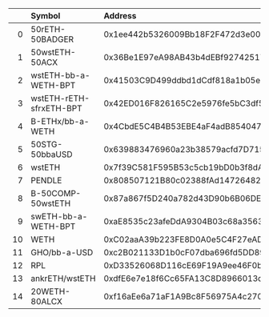 |    | Symbol                  | Address                                    |      Amount | Cowswap ID                                                                                                             |
|---:|:------------------------|:-------------------------------------------|------------:|:-----------------------------------------------------------------------------------------------------------------------|
|  0 | 50rETH-50BADGER         | 0x1ee442b5326009Bb18F2F472d3e0061513d1A0fF |   158.52    | ['0x9d1bc5a235c475f1fab0bbd6d2e982c2586c15437e9f7d6bb5bfe4a05a4dbf597c68c42de679ffb0f16216154c996c354cf1161b64dfb18b'] |
|  1 | 50wstETH-50ACX          | 0x36Be1E97eA98AB43b4dEBf92742517266F5731a3 |   540.858   | ['0xfa076b05538b669962f93be3fdf1565a9bf16d1e4c9ff257dbf343aecea1f98e7c68c42de679ffb0f16216154c996c354cf1161b64dfb18e'] |
|  2 | wstETH-bb-a-WETH-BPT    | 0x41503C9D499ddbd1dCdf818a1b05e9774203Bf46 |    12.802   | ['0x6b0b9f3f673963f967eea63ec6a30cba1fca666075ae75c31167764055096a617c68c42de679ffb0f16216154c996c354cf1161b64dfb191'] |
|  3 | wstETH-rETH-sfrxETH-BPT | 0x42ED016F826165C2e5976fe5bC3df540C5aD0Af7 |    16.2059  | ['0x0661c3239be181d63404a0f04c44cc38e3fd8391d93a63d09806787a221c41f27c68c42de679ffb0f16216154c996c354cf1161b64dfb193'] |
|  4 | B-ETHx/bb-a-WETH        | 0x4CbdE5C4B4B53EBE4aF4adB85404725985406163 |     3.33774 | ['0xbd13d585258a27d970976683cc4ee8b68664d255a0097707683fd42898f3eab17c68c42de679ffb0f16216154c996c354cf1161b64dfb196'] |
|  5 | 50STG-50bbaUSD          | 0x639883476960a23b38579acfd7D71561A0f408Cf | 12060.6     | ['0x18cbcd6412b6f07de11162a07a59c88b66f50802f055be80a228b1cd27d927497c68c42de679ffb0f16216154c996c354cf1161b64dfb198'] |
|  6 | wstETH                  | 0x7f39C581F595B53c5cb19bD0b3f8dA6c935E2Ca0 |     8.48264 | ['0x567bd7856c40f4abec8c6eaf31a5bd793813ae54825e025f740ca3f03cc13b717c68c42de679ffb0f16216154c996c354cf1161b64dfb19c'] |
|  7 | PENDLE                  | 0x808507121B80c02388fAd14726482e061B8da827 | 16198.6     | ['0xfca516937ac2156e95f704a47476ecd544fc6a06430df109f9220baa33df9d6a7c68c42de679ffb0f16216154c996c354cf1161b64dfb1a0'] |
|  8 | B-50COMP-50wstETH       | 0x87a867f5D240a782d43D90b6B06DEa470F3f8F22 |    48.4196  | ['0x691dd01844cee9d21f76b35bd71058445baba8217c8df968bce2a3ca5a9cd3437c68c42de679ffb0f16216154c996c354cf1161b64dfb1a2'] |
|  9 | swETH-bb-a-WETH-BPT     | 0xaE8535c23afeDdA9304B03c68a3563B75fc8f92b |     5.21981 | ['0x181a9786e1aa86c437d8805feabf96edc953ce6c698011075811a0877e51614a7c68c42de679ffb0f16216154c996c354cf1161b64dfb1a5'] |
| 10 | WETH                    | 0xC02aaA39b223FE8D0A0e5C4F27eAD9083C756Cc2 |    18.3896  | ['0xf2676bc1b289e087f9fd0168874fc59754773765c4416b014b8cd297f61176607c68c42de679ffb0f16216154c996c354cf1161b64dfb1a8'] |
| 11 | GHO/bb-a-USD            | 0xc2B021133D1b0cF07dba696fd5DD89338428225B |  5881.9     | ['0xa447d721d6a078a48760132d42d340b20d6fb0999cf6c0091edf81ddfa51efeb7c68c42de679ffb0f16216154c996c354cf1161b64dfb1aa'] |
| 12 | RPL                     | 0xD33526068D116cE69F19A9ee46F0bd304F21A51f |   252.996   | ['0x6d5a499b97941b14ba954ecd6eb0131a1d711d66378bd07ba2f13332c471acb47c68c42de679ffb0f16216154c996c354cf1161b64dfb1ad'] |
| 13 | ankrETH/wstETH          | 0xdfE6e7e18f6Cc65FA13C8D8966013d4FdA74b6ba |     3.58463 | ['0x836e90854a1a73c8c61c73237759b14dfe7ede283f061ddc2f68fc6ca65cc4297c68c42de679ffb0f16216154c996c354cf1161b64dfb1b0'] |
| 14 | 20WETH-80ALCX           | 0xf16aEe6a71aF1A9Bc8F56975A4c2705ca7A782Bc |   207.548   | ['0xa082b132ebe5c1b1360cc76771276d9068d90172d99964eadbf04c9eba7a5a347c68c42de679ffb0f16216154c996c354cf1161b64dfb1b2'] |